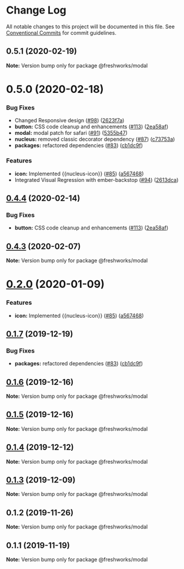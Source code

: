 # Change Log

All notable changes to this project will be documented in this file.
See [Conventional Commits](https://conventionalcommits.org) for commit guidelines.

## 0.5.1 (2020-02-19)

**Note:** Version bump only for package @freshworks/modal





# 0.5.0 (2020-02-18)


### Bug Fixes

* Changed Responsive design ([#98](https://github.com/freshdesk/nucleus/issues/98)) ([2623f7a](https://github.com/freshdesk/nucleus/commit/2623f7a385d0d9f06c12f2366835e342a3937baf))
* **button:** CSS code cleanup and enhancements ([#113](https://github.com/freshdesk/nucleus/issues/113)) ([2ea58af](https://github.com/freshdesk/nucleus/commit/2ea58afc6d1d68d685d87ecb8408b033885d63c2))
* **modal:** modal patch for safari ([#91](https://github.com/freshdesk/nucleus/issues/91)) ([5355b47](https://github.com/freshdesk/nucleus/commit/5355b4763d8c38a7a0d10981e51ac4801ad226c5))
* **nucleus:** removed classic decorator dependency ([#87](https://github.com/freshdesk/nucleus/issues/87)) ([c73753a](https://github.com/freshdesk/nucleus/commit/c73753a7c7566be81a5d7caf9376e3f61ab8ad2b))
* **packages:** refactored dependencies ([#83](https://github.com/freshdesk/nucleus/issues/83)) ([cb1dc9f](https://github.com/freshdesk/nucleus/commit/cb1dc9f0e9c3f53cfdd78a072e92cc454be17c60))


### Features

* **icon:** Implemented {{nucleus-icon}} ([#85](https://github.com/freshdesk/nucleus/issues/85)) ([a567468](https://github.com/freshdesk/nucleus/commit/a5674681147082f5f9790738cec1d632cac5debe))
* Integrated Visual Regression with ember-backstop ([#94](https://github.com/freshdesk/nucleus/issues/94)) ([2613dca](https://github.com/freshdesk/nucleus/commit/2613dca9f32f647eb07cbece58bf55a4398beb35))





## [0.4.4](https://github.com/freshdesk/nucleus/compare/@freshworks/modal@0.4.3...@freshworks/modal@0.4.4) (2020-02-14)


### Bug Fixes

* **button:** CSS code cleanup and enhancements ([#113](https://github.com/freshdesk/nucleus/issues/113)) ([2ea58af](https://github.com/freshdesk/nucleus/commit/2ea58afc6d1d68d685d87ecb8408b033885d63c2))





## [0.4.3](https://github.com/freshdesk/nucleus/compare/@freshworks/modal@0.4.2...@freshworks/modal@0.4.3) (2020-02-07)

**Note:** Version bump only for package @freshworks/modal





# [0.2.0](https://github.com/freshdesk/nucleus/compare/@freshworks/modal@0.1.7...@freshworks/modal@0.2.0) (2020-01-09)


### Features

* **icon:** Implemented {{nucleus-icon}} ([#85](https://github.com/freshdesk/nucleus/issues/85)) ([a567468](https://github.com/freshdesk/nucleus/commit/a5674681147082f5f9790738cec1d632cac5debe))





## [0.1.7](https://github.com/freshdesk/nucleus/compare/@freshworks/modal@0.1.6...@freshworks/modal@0.1.7) (2019-12-19)


### Bug Fixes

* **packages:** refactored dependencies ([#83](https://github.com/freshdesk/nucleus/issues/83)) ([cb1dc9f](https://github.com/freshdesk/nucleus/commit/cb1dc9f0e9c3f53cfdd78a072e92cc454be17c60))





## [0.1.6](https://github.com/freshdesk/nucleus/compare/@freshworks/modal@0.1.5...@freshworks/modal@0.1.6) (2019-12-16)

**Note:** Version bump only for package @freshworks/modal





## [0.1.5](https://github.com/freshdesk/nucleus/compare/@freshworks/modal@0.1.4...@freshworks/modal@0.1.5) (2019-12-16)

**Note:** Version bump only for package @freshworks/modal





## [0.1.4](https://github.com/freshdesk/nucleus/compare/@freshworks/modal@0.1.3...@freshworks/modal@0.1.4) (2019-12-12)

**Note:** Version bump only for package @freshworks/modal





## [0.1.3](https://github.com/freshdesk/nucleus/compare/@freshworks/modal@0.1.2...@freshworks/modal@0.1.3) (2019-12-09)

**Note:** Version bump only for package @freshworks/modal





## 0.1.2 (2019-11-26)

**Note:** Version bump only for package @freshworks/modal





## 0.1.1 (2019-11-19)

**Note:** Version bump only for package @freshworks/modal
